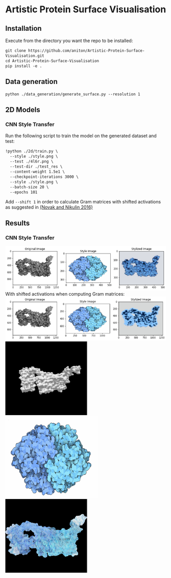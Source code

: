 # Artistic Protein Surface Visualisation

## Installation

Execute from the directory you want the repo to be installed:

```
git clone https://github.com/aniton/Artistic-Protein-Surface-Visualisation.git
cd Artistic-Protein-Surface-Visualisation
pip install -e .
```


## Data generation

```
python ./data_generation/generate_surface.py --resolution 1
```
## 2D Models

### CNN Style Transfer

Run the following script to train the model on the generated dataset and test:

```
!python ./2d/train.py \
  --style ./style.png \
  --test ./4l6r.png \
  --test-dir ./test_res \
  --content-weight 1.5e1 \
  --checkpoint-iterations 3000 \
  --style ./style.png \
  --batch-size 20 \
  --epochs 101
  ``` 
 Add  `--shift 1` in order to calculate Gram matrices with shifted activations as suggested in [(Novak and Nikulin 2016)](https://arxiv.org/pdf/1605.04603.pdf)
 
 ## Results
 ### CNN Style Transfer
![Screenshot](./results/cnn.png) <br>
With shifted activations when computing Gram matrices: <br>
![Screenshot](./results/shift.png) <br>
<img src="./example/obj.gif" width="256" height="230"><img src="./example/style.png" width="290" height="256"><img src="./results/result3d.gif" width="256" height="230">
